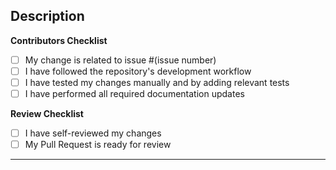## Description
<!-- 
Please provide a clear and concise description of the changes made in this pull request.

Using AI to generate code? Please include a note in the description with which AI tool you used.
-->

**Contributors Checklist**
<!--
NOTE:
1. You must create an issue in the repository before making a Pull Request.
2. You must not create a Pull Request for an issue that is already assigned to someone else.

If you do not follow these steps, your Pull Request will be closed without review.
-->

- [ ] My change is related to issue #(issue number)
- [ ] I have followed the repository's development workflow
- [ ] I have tested my changes manually and by adding relevant tests
- [ ] I have performed all required documentation updates

**Review Checklist**
<!-- Your Pull Request will not be reviewed if tests are failing, you have not self-reviewed your changes, or you have not checked all of the following: -->

- [ ] I have self-reviewed my changes
- [ ] My Pull Request is ready for review

---